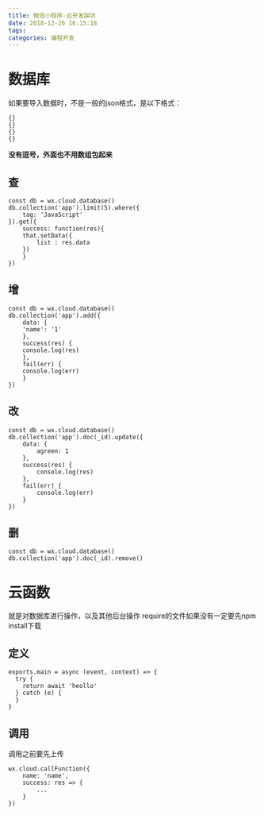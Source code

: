 ```yaml
---
title: 微信小程序-云开发踩坑
date: 2018-12-26 16:15:18
tags:
categories: 编程开发
---
```



# 数据库

如果要导入数据时，不是一般的json格式，是以下格式：

```
{}
{}
{}
{}
```
**没有逗号，外面也不用数组包起来**


## 查
```
const db = wx.cloud.database()
db.collection('app').limit(5).where({
    tag: 'JavaScript'
}).get({
    success: function(res){
    that.setData({
        list : res.data
    })
    }
})
```

## 增
```
const db = wx.cloud.database()
db.collection('app').add({
    data: {
    'name': '1'
    },
    success(res) {
    console.log(res)
    },
    fail(err) {
    console.log(err)
    }
})
```
## 改
```
const db = wx.cloud.database()
db.collection('app').doc(_id).update({
    data: {
        agreen: 1
    },
    success(res) {
        console.log(res)
    },
    fail(err) {
        console.log(err)
    }
})
```

## 删
```
const db = wx.cloud.database()
db.collection('app').doc(_id).remove()
```


# 云函数
就是对数据库进行操作，以及其他后台操作
require的文件如果没有一定要先npm install下载

## 定义
```
exports.main = async (event, context) => {
  try {
    return await 'heollo'
  } catch (e) {
  }
}
```

## 调用

调用之前要先上传

```
wx.cloud.callFunction({
    name: 'name',
    success: res => {
        ...
    }
})
```